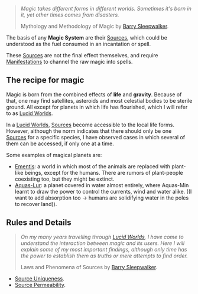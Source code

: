 >*Magic takes different forms in different worlds. Sometimes it's born in it, yet other times comes from disasters.*
>
>Mythology and Methodology of Magic
>by <a href='#' class='note-link' data-id='Barry Sleepwalker' onclick="Shiny.setInputValue('linked_doc_click', 'Barry Sleepwalker', {priority: 'event'}); return false;">Barry Sleepwalker</a>.

The basis of any **Magic System** are their <a href='#' class='note-link' data-id='Sources' onclick="Shiny.setInputValue('linked_doc_click', 'Sources', {priority: 'event'}); return false;">Sources</a>, which could be understood as the fuel consumed in an incantation or spell.

These <a href='#' class='note-link' data-id='Sources' onclick="Shiny.setInputValue('linked_doc_click', 'Sources', {priority: 'event'}); return false;">Sources</a> are not the final effect themselves, and require <a href='#' class='note-link' data-id='Manifestations' onclick="Shiny.setInputValue('linked_doc_click', 'Manifestations', {priority: 'event'}); return false;">Manifestations</a> to channel the raw magic into spells.

## The recipe for magic
Magic is born from the combined effects of **life** and **gravity**. Because of that, one may find satellites, asteroids and most celestial bodies to be sterile ground. All except for planets in which life has flourished, which I will refer to as <a href='#' class='note-link' data-id='Lucid Worlds' onclick="Shiny.setInputValue('linked_doc_click', 'Lucid Worlds', {priority: 'event'}); return false;">Lucid Worlds</a>. 

In a <a href='#' class='note-link' data-id='Lucid Worlds' onclick="Shiny.setInputValue('linked_doc_click', 'Lucid Worlds', {priority: 'event'}); return false;">Lucid Worlds</a>, <a href='#' class='note-link' data-id='Sources' onclick="Shiny.setInputValue('linked_doc_click', 'Sources', {priority: 'event'}); return false;">Sources</a> become accessible to the local life forms. However, although the norm indicates that there should only be one <a href='#' class='note-link' data-id='Sources' onclick="Shiny.setInputValue('linked_doc_click', 'Sources', {priority: 'event'}); return false;">Sources</a> for a specific species, I have observed cases in which several of them can be accessed, if only one at a time.

Some examples of magical planets are:
+ <a href='#' class='note-link' data-id='Ementis' onclick="Shiny.setInputValue('linked_doc_click', 'Ementis', {priority: 'event'}); return false;">Ementis</a>: a world in which most of the animals are replaced with plant-like beings, except for the humans. There are rumors of plant-people coexisting too, but they might be extinct.
+ <a href='#' class='note-link' data-id='Aquas-Lur' onclick="Shiny.setInputValue('linked_doc_click', 'Aquas-Lur', {priority: 'event'}); return false;">Aquas-Lur</a>: a planet covered in water almost entirely, where Aquas-Min learnt to draw the power to control the currents, wind and water alike. ((I want to add absorption too -> humans are solidifying water in the poles to recover land)).

## Rules and Details
>*On my many years travelling through <a href='#' class='note-link' data-id='Lucid Worlds' onclick="Shiny.setInputValue('linked_doc_click', 'Lucid Worlds', {priority: 'event'}); return false;">Lucid Worlds</a>, I have come to understand the interaction between magic and its users. Here I will explain some of my most important findings, although only time has the power to establish them as truths or mere attempts to find order.*
>
>Laws and Phenomena of Sources
>by <a href='#' class='note-link' data-id='Barry Sleepwalker' onclick="Shiny.setInputValue('linked_doc_click', 'Barry Sleepwalker', {priority: 'event'}); return false;">Barry Sleepwalker</a>.

+ <a href='#' class='note-link' data-id='Source Uniqueness' onclick="Shiny.setInputValue('linked_doc_click', 'Source Uniqueness', {priority: 'event'}); return false;">Source Uniqueness</a>.
+ <a href='#' class='note-link' data-id='Source Permeability' onclick="Shiny.setInputValue('linked_doc_click', 'Source Permeability', {priority: 'event'}); return false;">Source Permeability</a>.





